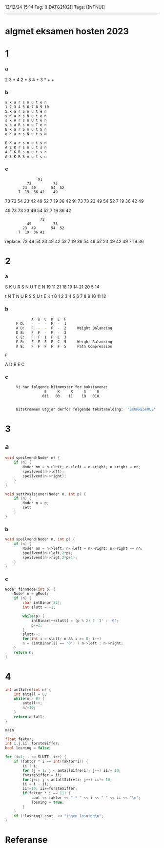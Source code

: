 12/12/24 15:14
Fag: [[IDATG2102]]
Tags: [[NTNU]]
___
# algmet eksamen hosten 2023

# 1
### a
2 3 * 4 2 * 5 4 + 3 * + + 

### b

```bash
s k a r s n u t e n
1 2 3 4 5 6 7 8 9 10
S k a r S n u t e n
s K a r s N u t e n
s k A r s n U t e n
s k a R s n u T e n
E k a r S n u t S n
e K a r s N u t s N

E K a r s n u t s n
A E K r s n u t s n
A E K R s n u t s n
A E K R S n u t s n
```

### c
                   91
              73          73
            23  49       54  52
          7  19  36 42    49 

73 73 54 23 42 49 52 7 19 36 42
91 73 73 23 49 54 52 7 19 36 42 49

49 73 73 23 49 54 52 7 19 36 42

                    73
              49          73
            23  49       54  52
          7  19  36 42     


replace:
73  49  54  23  49  42  52  7  19  36
54  49  52  23  49  42  49  7  19  36


# 2
### a
S  K  U  R  S  N  U  T  E N
19 11 21 18 19 14 21 20 5 14

t N T N U R S S U t  E  K  t
0 1 2 3 4 5 6 7 8 9 10 11 12

### b
```bash
            A  B  C  D  E  F
     F D:   -  -  -  F  -  1
     A D:   F  -  -  F  -  2     Weight Balancing
     D B:   F  F  -  F  -  3
     C E:   F  F  1  F  C  3
     E B:   F  F  F  F  C  5     Weight Balancing
     A E:   F  F  F  F  F  5     Path Compression
```


    F 
A D B E C 

### c
```bash
     Vi har følgende bitmønster for bokstavene:
                  E     K     R     S     U
                 011   00    11    10   010


     Bitstrømmen utgjør derfor følgende tekst/melding:  "SKURRESKRUE"
```


# 3
## a
```c++
void speilvend(Node* n) {
	if (n) {
		Node* nn = n->left; n->left = n->right; n->right = nn;
		speilvend(n->left);
		speilvend(n->right);
	}
}

void settPosisjoner(Node* n, int p) {
	if (n) {
		Node* n = p;
		sett
	}
}

```

### b
```c++
void speilvend(Node* n, int p) {
	if (n) {
		Node* nn = n->left; n->left = n->right; n->right == nn;
		speilvend(n->left,2*p);
		speilvend(n->rigt,2*p+1);
	}
}
```

### c
```c++
Node* finnNode(int p) {
	Node* n = gRoot;
	if (n) {
		char intBinar[32];
		int slutt = -1;

		while(p) {
			intBinar[++slutt] = (p % 2) ? '1' : '0';
			p/=2;
		}
		slutt--;
		for(int i = slutt; n && i >= 0; i++)
		n = (intBinar[i] == '0') ? n->left : n->right;
	}
	return n;
}
```


# 4
```c++
int antSifre(int n) {
	int antall = 0;
	while(n > 0) {
		antall++;
		n/=10;
	}
	return antall;
}

main

float faktor;
int i,j,ii, forsteSiffer;
bool losning = false;

for (i=1; i <= SLUTT; i++) {
	if (faktor * i == int(faktor*i)) {
		ii ? i;
		for (j = 1; j < antallSifre(i); j++) ii/= 10;
		forsteSiffer = ii;
		for(j=i; j < antallSifre(i; j++) ii*= 10;
		ii = i - ii;
		ii*=10; ii+=forsteSiffer;
		if(faktor * i == 11) {
			cout << faktor << " * " << i << " " << ii << "\n";
			losning = true;
		}
	}
	if (!losning) cout  << "ingen losning\n";
}


```







# Referanse
